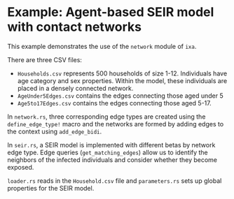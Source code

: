 # Example: Agent-based SEIR model with contact networks

This example demonstrates the use of the `network` module of `ixa`.

There are three CSV files:
* `Households.csv` represents 500 households of size 1-12.  Individuals have age category and sex properties.  Within the model, these individuals are placed in a densely connected network.
* `AgeUnder5Edges.csv` contains the edges connecting those aged under 5
* `Age5to17Edges.csv` contains the edges connecting those aged 5-17.

In `network.rs`, three corresponding edge types are created using the 
`define_edge_type!` macro and the networks are formed by adding edges  to the context using `add_edge_bidi`. 

In `seir.rs`, a SEIR model is implemented with different betas by network edge type.  Edge queries (`get_matching_edges`) allow us to identify the neighbors of the infected individuals and consider whether they become exposed.

`loader.rs` reads in the `Household.csv` file and `parameters.rs` sets up global properties for the SEIR model.